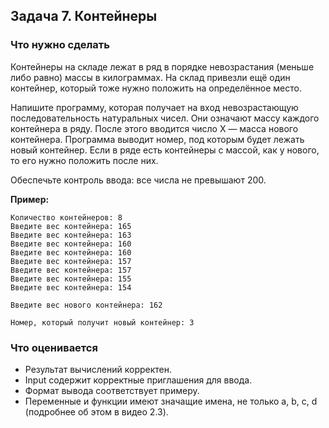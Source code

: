 ## Задача 7. Контейнеры
### Что нужно сделать
Контейнеры на складе лежат в ряд в порядке невозрастания (меньше либо равно) массы в килограммах. 
На склад привезли ещё один контейнер, который тоже нужно положить на определённое место.

Напишите программу, которая получает на вход невозрастающую последовательность натуральных чисел. Они означают 
массу каждого контейнера в ряду. После этого вводится число X — масса нового контейнера. Программа выводит номер, 
под которым будет лежать новый контейнер. Если в ряде есть контейнеры с массой, как у нового, то его нужно положить 
после них.

Обеспечьте контроль ввода: все числа не превышают 200.

**Пример:**

```
Количество контейнеров: 8
Введите вес контейнера: 165 
Введите вес контейнера: 163 
Введите вес контейнера: 160 
Введите вес контейнера: 160 
Введите вес контейнера: 157 
Введите вес контейнера: 157 
Введите вес контейнера: 155 
Введите вес контейнера: 154 

Введите вес нового контейнера: 162

Номер, который получит новый контейнер: 3
```
### Что оценивается
- Результат вычислений корректен.
- Input содержит корректные приглашения для ввода. 
- Формат вывода соответствует примеру.
- Переменные и функции имеют значащие имена, не только a, b, c, d (подробнее об этом в видео 2.3).
